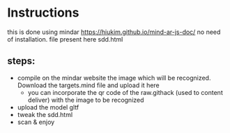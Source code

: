 # Instructions
this is done using  mindar
https://hiukim.github.io/mind-ar-js-doc/
no need of installation.
file present here sdd.html
## steps:
- compile on the mindar website the image which will be recognized. Download the targets.mind file and upload it here
  - you can incorporate the qr code of the raw.githack (used to content deliver) with the image to be recognized
- upload the model gltf
- tweak the sdd.html
- scan & enjoy
